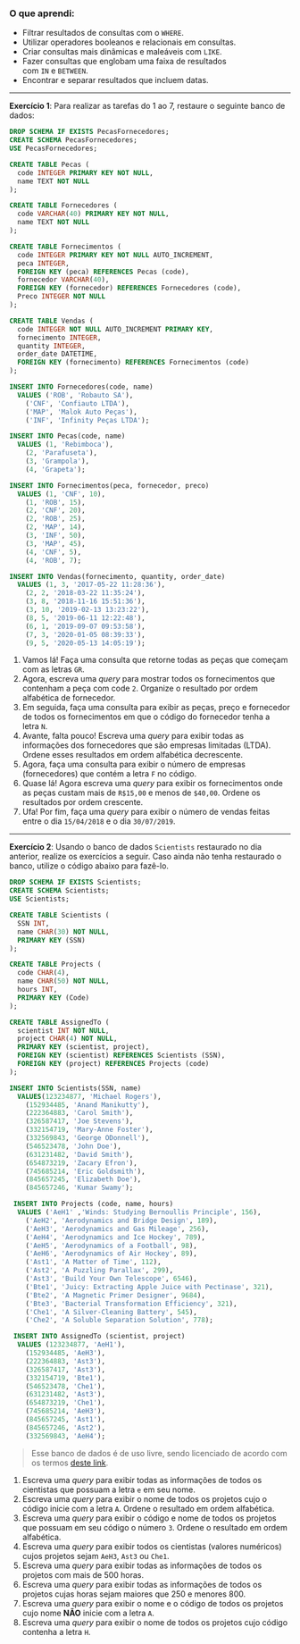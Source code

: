 ### O que aprendi:

- Filtrar resultados de consultas com o `WHERE`.
- Utilizar operadores booleanos e relacionais em consultas.
- Criar consultas mais dinâmicas e maleáveis com `LIKE`.
- Fazer consultas que englobam uma faixa de resultados com `IN` e `BETWEEN`.
- Encontrar e separar resultados que incluem datas.

---

**Exercício 1**: Para realizar as tarefas do 1 ao 7, restaure o seguinte banco de dados:

```sql
DROP SCHEMA IF EXISTS PecasFornecedores;
CREATE SCHEMA PecasFornecedores;
USE PecasFornecedores;

CREATE TABLE Pecas (
  code INTEGER PRIMARY KEY NOT NULL,
  name TEXT NOT NULL
);

CREATE TABLE Fornecedores (
  code VARCHAR(40) PRIMARY KEY NOT NULL,
  name TEXT NOT NULL
);

CREATE TABLE Fornecimentos (
  code INTEGER PRIMARY KEY NOT NULL AUTO_INCREMENT,
  peca INTEGER,
  FOREIGN KEY (peca) REFERENCES Pecas (code),
  fornecedor VARCHAR(40),
  FOREIGN KEY (fornecedor) REFERENCES Fornecedores (code),
  Preco INTEGER NOT NULL
);

CREATE TABLE Vendas (
  code INTEGER NOT NULL AUTO_INCREMENT PRIMARY KEY,
  fornecimento INTEGER,
  quantity INTEGER,
  order_date DATETIME,
  FOREIGN KEY (fornecimento) REFERENCES Fornecimentos (code)
);

INSERT INTO Fornecedores(code, name)
  VALUES ('ROB', 'Robauto SA'),
    ('CNF', 'Confiauto LTDA'),
    ('MAP', 'Malok Auto Peças'),
    ('INF', 'Infinity Peças LTDA');

INSERT INTO Pecas(code, name)
  VALUES (1, 'Rebimboca'),
    (2, 'Parafuseta'),
    (3, 'Grampola'),
    (4, 'Grapeta');

INSERT INTO Fornecimentos(peca, fornecedor, preco)
  VALUES (1, 'CNF', 10),
    (1, 'ROB', 15),
    (2, 'CNF', 20),
    (2, 'ROB', 25),
    (2, 'MAP', 14),
    (3, 'INF', 50),
    (3, 'MAP', 45),
    (4, 'CNF', 5),
    (4, 'ROB', 7);

INSERT INTO Vendas(fornecimento, quantity, order_date)
  VALUES (1, 3, '2017-05-22 11:28:36'),
    (2, 2, '2018-03-22 11:35:24'),
    (3, 8, '2018-11-16 15:51:36'),
    (3, 10, '2019-02-13 13:23:22'),
    (8, 5, '2019-06-11 12:22:48'),
    (6, 1, '2019-09-07 09:53:58'),
    (7, 3, '2020-01-05 08:39:33'),
    (9, 5, '2020-05-13 14:05:19');
```

1. Vamos lá! Faça uma consulta que retorne todas as peças que começam com as letras `GR`.
2. Agora, escreva uma *query* para mostrar todos os fornecimentos que contenham a peça com code `2`. Organize o resultado por ordem alfabética de fornecedor.
3. Em seguida, faça uma consulta para exibir as peças, preço e fornecedor de todos os fornecimentos em que o código do fornecedor tenha a letra `N`.
4. Avante, falta pouco! Escreva uma *query* para exibir todas as informações dos fornecedores que são empresas limitadas (LTDA). Ordene esses resultados em ordem alfabética decrescente.
5. Agora, faça uma consulta para exibir o número de empresas (fornecedores) que contém a letra `F` no código.
6. Quase lá! Agora escreva uma *query* para exibir os fornecimentos onde as peças custam mais de `R$15,00` e menos de `$40,00`. Ordene os resultados por ordem crescente.
7. Ufa! Por fim, faça uma *query* para exibir o número de vendas feitas entre o dia `15/04/2018` e o dia `30/07/2019`.

---

**Exercício 2**: Usando o banco de dados `Scientists` restaurado no dia anterior, realize os exercícios a seguir. Caso ainda não tenha restaurado o banco, utilize o código abaixo para fazê-lo.

```sql
DROP SCHEMA IF EXISTS Scientists;
CREATE SCHEMA Scientists;
USE Scientists;

CREATE TABLE Scientists (
  SSN INT,
  name CHAR(30) NOT NULL,
  PRIMARY KEY (SSN)
);

CREATE TABLE Projects (
  code CHAR(4),
  name CHAR(50) NOT NULL,
  hours INT,
  PRIMARY KEY (Code)
);

CREATE TABLE AssignedTo (
  scientist INT NOT NULL,
  project CHAR(4) NOT NULL,
  PRIMARY KEY (scientist, project),
  FOREIGN KEY (scientist) REFERENCES Scientists (SSN),
  FOREIGN KEY (project) REFERENCES Projects (code)
);

INSERT INTO Scientists(SSN, name)
  VALUES(123234877, 'Michael Rogers'),
    (152934485, 'Anand Manikutty'),
    (222364883, 'Carol Smith'),
    (326587417, 'Joe Stevens'),
    (332154719, 'Mary-Anne Foster'),
    (332569843, 'George ODonnell'),
    (546523478, 'John Doe'),
    (631231482, 'David Smith'),
    (654873219, 'Zacary Efron'),
    (745685214, 'Eric Goldsmith'),
    (845657245, 'Elizabeth Doe'),
    (845657246, 'Kumar Swamy');

 INSERT INTO Projects (code, name, hours)
  VALUES ('AeH1' ,'Winds: Studying Bernoullis Principle', 156),
    ('AeH2', 'Aerodynamics and Bridge Design', 189),
    ('AeH3', 'Aerodynamics and Gas Mileage', 256),
    ('AeH4', 'Aerodynamics and Ice Hockey', 789),
    ('AeH5', 'Aerodynamics of a Football', 98),
    ('AeH6', 'Aerodynamics of Air Hockey', 89),
    ('Ast1', 'A Matter of Time', 112),
    ('Ast2', 'A Puzzling Parallax', 299),
    ('Ast3', 'Build Your Own Telescope', 6546),
    ('Bte1', 'Juicy: Extracting Apple Juice with Pectinase', 321),
    ('Bte2', 'A Magnetic Primer Designer', 9684),
    ('Bte3', 'Bacterial Transformation Efficiency', 321),
    ('Che1', 'A Silver-Cleaning Battery', 545),
    ('Che2', 'A Soluble Separation Solution', 778);

 INSERT INTO AssignedTo (scientist, project)
  VALUES (123234877, 'AeH1'),
    (152934485, 'AeH3'),
    (222364883, 'Ast3'),
    (326587417, 'Ast3'),
    (332154719, 'Bte1'),
    (546523478, 'Che1'),
    (631231482, 'Ast3'),
    (654873219, 'Che1'),
    (745685214, 'AeH3'),
    (845657245, 'Ast1'),
    (845657246, 'Ast2'),
    (332569843, 'AeH4');
```

> Esse banco de dados é de uso livre, sendo licenciado de acordo com os termos [deste link](https://creativecommons.org/licenses/by-sa/3.0/).

1. Escreva uma *query* para exibir todas as informações de todos os cientistas que possuam a letra `e` em seu nome.
2. Escreva uma *query* para exibir o nome de todos os projetos cujo o código inicie com a letra `A`. Ordene o resultado em ordem alfabética.
3. Escreva uma *query* para exibir o código e nome de todos os projetos que possuam em seu código o número `3`. Ordene o resultado em ordem alfabética.
4. Escreva uma *query* para exibir todos os cientistas (valores numéricos) cujos projetos sejam `AeH3`, `Ast3` ou `Che1`.
5. Escreva uma *query* para exibir todas as informações de todos os projetos com mais de 500 horas.
6. Escreva uma *query* para exibir todas as informações de todos os projetos cujas horas sejam maiores que 250 e menores 800.
7. Escreva uma *query* para exibir o nome e o código de todos os projetos cujo nome **NÃO** inicie com a letra `A`.
8. Escreva uma *query* para exibir o nome de todos os projetos cujo código contenha a letra `H`.
